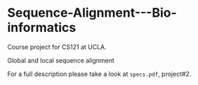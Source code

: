 # Sequence-Alignment---Bio-informatics

Course project for CS121 at UCLA.

Global and local sequence alignment

For a full description please take a look at `specs.pdf`, project#2.
